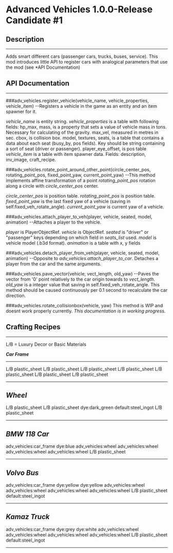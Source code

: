 # Advanced Vehicles 1.0.0-Release Candidate #1

## Description
------------------------------
Adds smart different cars (passenger cars, trucks, buses, service). This mod introduces little API to register cars with analogical parameters that use the mod (see *API Documentation)

## API Documentation
------------------------------
###adv_vehicles.register_vehicle(vehicle_name, vehicle_properties, vehicle_item)
--Registers a vehicle in the game as an entity and an item spawner for it.

*vehicle_name* is entity string.
*vehicle_properties* is a table with following fields:
     hp_max,
     mass,   is a property that sets a value of vehicle mass in tons. Necessary for calculating of the gravity.
     max_vel,  measured in metres in sec.
     cbox,  is collision box.
     model,
     textures,
     seats, is a table that contains a data about each seat (busy_by, pos fields). Key should be string containing a sort of seat (driver or passenger).
     player_eye_offset, is pos table
*vehicle_item* is a table with item spawner data. Fields: description, inv_image, craft_recipe.

###adv_vehicles.rotate_point_around_other_point(circle_center_pos, rotating_point_pos, fixed_point_yaw, current_point_yaw)
--This method implements affine transformation of a point *rotating_point_pos* rotation along a circle with *circle_center_pos* center.

*circle_center_pos* is position table.
*rotating_point_pos* is position table.
*fixed_point_yaw* is the last fixed yaw of a vehicle (saving in self.fixed_veh_rotate_angle).
*current_point_yaw* is current yaw of a vehicle.

###adv_vehicles.attach_player_to_veh(player, vehicle, seated, model, animation)
--Attaches a player to the vehicle.

*player* is PlayerObjectRef.
*vehicle* is ObjectRef.
*seated* is "driver" or "passenger" keys depending on which field in *seats_list* used.
*model* is vehicle model (.b3d format).
*animation* is a table with x, y fields

###adv_vehicles.detach_player_from_veh(player, vehicle, seated, model, animation)
--Opposite to *adv_vehicles.attach_player_to_car*. Detaches a player from the car and the same arguments.

###adv_vehicles.pave_vector(vehicle, vect_length, old_yaw)
--Paves the vector from '0' point relatively to the car origin towards to *vect_length*.
*old_yaw* is a integer value that saving in self.fixed_veh_rotate_angle.
This method should be caused continuously per 0.1 second to recalculate the car direction.

###adv_vehicles.rotate_collisionbox(vehicle, yaw)
This method is WIP and doesnt work properly currently.
*This documentation is in working progress.*

## Crafting Recipes
-----------------------------
L/B = Luxury Decor or Basic Materials

***Car Frame***

-------------------
L/B plastic_sheet L/B plastic_sheet L/B plastic_sheet
L/B plastic_sheet L/B plastic_sheet L/B plastic_sheet
L/B plastic_sheet

-------------------
     
***Wheel***
-------------------
L/B plastic_sheet L/B plastic_sheet dye:dark_green
default:steel_ingot L/B plastic_sheet

-------------------

***BMW 118 Car***
-------------------
adv_vehicles:car_frame dye:blue
adv_vehicles:wheel adv_vehicles:wheel adv_vehicles:wheel
adv_vehicles:wheel L/B plastic_sheet

-------------------

***Volvo Bus***
-------------------
adv_vehicles:car_frame dye:yellow dye:yellow
adv_vehicles:wheel adv_vehicles:wheel adv_vehicles:wheel
adv_vehicles:wheel L/B plastic_sheet default:steel_ingot

-------------------

***Kamaz Truck***
-------------------
adv_vehicles:car_frame dye:grey dye:white
adv_vehicles:wheel adv_vehicles:wheel adv_vehicles:wheel
adv_vehicles:wheel L/B plastic_sheet default:steel_ingot

-------------------


